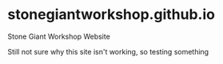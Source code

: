 # stonegiantworkshop.github.io
Stone Giant Workshop Website

Still not sure why this site isn't working, so testing something
